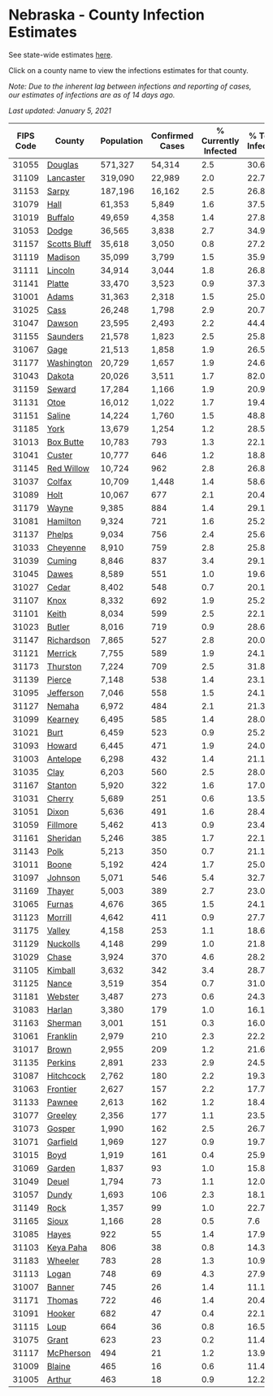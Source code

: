 # Nebraska - County Infection Estimates

See state-wide estimates [here](/infections/us-ne).

Click on a county name to view the infections estimates for that county.

*Note: Due to the inherent lag between infections and reporting of cases, our estimates of infections are as of 14 days ago.*

*Last updated: January 5, 2021*

|   FIPS Code |                       County |   Population |   Confirmed Cases |   % Currently Infected |   % Total Infected |
|-------------|------------------------------|--------------|-------------------|------------------------|--------------------|
|       31055 |           [Douglas](douglas) |      571,327 |            54,314 |                    2.5 |               30.6 |
|       31109 |       [Lancaster](lancaster) |      319,090 |            22,989 |                    2.0 |               22.7 |
|       31153 |               [Sarpy](sarpy) |      187,196 |            16,162 |                    2.5 |               26.8 |
|       31079 |                 [Hall](hall) |       61,353 |             5,849 |                    1.6 |               37.5 |
|       31019 |           [Buffalo](buffalo) |       49,659 |             4,358 |                    1.4 |               27.8 |
|       31053 |               [Dodge](dodge) |       36,565 |             3,838 |                    2.7 |               34.9 |
|       31157 | [Scotts Bluff](scotts-bluff) |       35,618 |             3,050 |                    0.8 |               27.2 |
|       31119 |           [Madison](madison) |       35,099 |             3,799 |                    1.5 |               35.9 |
|       31111 |           [Lincoln](lincoln) |       34,914 |             3,044 |                    1.8 |               26.8 |
|       31141 |             [Platte](platte) |       33,470 |             3,523 |                    0.9 |               37.3 |
|       31001 |               [Adams](adams) |       31,363 |             2,318 |                    1.5 |               25.0 |
|       31025 |                 [Cass](cass) |       26,248 |             1,798 |                    2.9 |               20.7 |
|       31047 |             [Dawson](dawson) |       23,595 |             2,493 |                    2.2 |               44.4 |
|       31155 |         [Saunders](saunders) |       21,578 |             1,823 |                    2.5 |               25.8 |
|       31067 |                 [Gage](gage) |       21,513 |             1,858 |                    1.9 |               26.5 |
|       31177 |     [Washington](washington) |       20,729 |             1,657 |                    1.9 |               24.6 |
|       31043 |             [Dakota](dakota) |       20,026 |             3,511 |                    1.7 |               82.0 |
|       31159 |             [Seward](seward) |       17,284 |             1,166 |                    1.9 |               20.9 |
|       31131 |                 [Otoe](otoe) |       16,012 |             1,022 |                    1.7 |               19.4 |
|       31151 |             [Saline](saline) |       14,224 |             1,760 |                    1.5 |               48.8 |
|       31185 |                 [York](york) |       13,679 |             1,254 |                    1.2 |               28.5 |
|       31013 |       [Box Butte](box-butte) |       10,783 |               793 |                    1.3 |               22.1 |
|       31041 |             [Custer](custer) |       10,777 |               646 |                    1.2 |               18.8 |
|       31145 |     [Red Willow](red-willow) |       10,724 |               962 |                    2.8 |               26.8 |
|       31037 |             [Colfax](colfax) |       10,709 |             1,448 |                    1.4 |               58.6 |
|       31089 |                 [Holt](holt) |       10,067 |               677 |                    2.1 |               20.4 |
|       31179 |               [Wayne](wayne) |        9,385 |               884 |                    1.4 |               29.1 |
|       31081 |         [Hamilton](hamilton) |        9,324 |               721 |                    1.6 |               25.2 |
|       31137 |             [Phelps](phelps) |        9,034 |               756 |                    2.4 |               25.6 |
|       31033 |         [Cheyenne](cheyenne) |        8,910 |               759 |                    2.8 |               25.8 |
|       31039 |             [Cuming](cuming) |        8,846 |               837 |                    3.4 |               29.1 |
|       31045 |               [Dawes](dawes) |        8,589 |               551 |                    1.0 |               19.6 |
|       31027 |               [Cedar](cedar) |        8,402 |               548 |                    0.7 |               20.1 |
|       31107 |                 [Knox](knox) |        8,332 |               692 |                    1.9 |               25.2 |
|       31101 |               [Keith](keith) |        8,034 |               599 |                    2.5 |               22.1 |
|       31023 |             [Butler](butler) |        8,016 |               719 |                    0.9 |               28.6 |
|       31147 |     [Richardson](richardson) |        7,865 |               527 |                    2.8 |               20.0 |
|       31121 |           [Merrick](merrick) |        7,755 |               589 |                    1.9 |               24.1 |
|       31173 |         [Thurston](thurston) |        7,224 |               709 |                    2.5 |               31.8 |
|       31139 |             [Pierce](pierce) |        7,148 |               538 |                    1.4 |               23.1 |
|       31095 |       [Jefferson](jefferson) |        7,046 |               558 |                    1.5 |               24.1 |
|       31127 |             [Nemaha](nemaha) |        6,972 |               484 |                    2.1 |               21.3 |
|       31099 |           [Kearney](kearney) |        6,495 |               585 |                    1.4 |               28.0 |
|       31021 |                 [Burt](burt) |        6,459 |               523 |                    0.9 |               25.2 |
|       31093 |             [Howard](howard) |        6,445 |               471 |                    1.9 |               24.0 |
|       31003 |         [Antelope](antelope) |        6,298 |               432 |                    1.4 |               21.1 |
|       31035 |                 [Clay](clay) |        6,203 |               560 |                    2.5 |               28.0 |
|       31167 |           [Stanton](stanton) |        5,920 |               322 |                    1.6 |               17.0 |
|       31031 |             [Cherry](cherry) |        5,689 |               251 |                    0.6 |               13.5 |
|       31051 |               [Dixon](dixon) |        5,636 |               491 |                    1.6 |               28.4 |
|       31059 |         [Fillmore](fillmore) |        5,462 |               413 |                    0.9 |               23.4 |
|       31161 |         [Sheridan](sheridan) |        5,246 |               385 |                    1.7 |               22.1 |
|       31143 |                 [Polk](polk) |        5,213 |               350 |                    0.7 |               21.1 |
|       31011 |               [Boone](boone) |        5,192 |               424 |                    1.7 |               25.0 |
|       31097 |           [Johnson](johnson) |        5,071 |               546 |                    5.4 |               32.7 |
|       31169 |             [Thayer](thayer) |        5,003 |               389 |                    2.7 |               23.0 |
|       31065 |             [Furnas](furnas) |        4,676 |               365 |                    1.5 |               24.1 |
|       31123 |           [Morrill](morrill) |        4,642 |               411 |                    0.9 |               27.7 |
|       31175 |             [Valley](valley) |        4,158 |               253 |                    1.1 |               18.6 |
|       31129 |         [Nuckolls](nuckolls) |        4,148 |               299 |                    1.0 |               21.8 |
|       31029 |               [Chase](chase) |        3,924 |               370 |                    4.6 |               28.2 |
|       31105 |           [Kimball](kimball) |        3,632 |               342 |                    3.4 |               28.7 |
|       31125 |               [Nance](nance) |        3,519 |               354 |                    0.7 |               31.0 |
|       31181 |           [Webster](webster) |        3,487 |               273 |                    0.6 |               24.3 |
|       31083 |             [Harlan](harlan) |        3,380 |               179 |                    1.0 |               16.1 |
|       31163 |           [Sherman](sherman) |        3,001 |               151 |                    0.3 |               16.0 |
|       31061 |         [Franklin](franklin) |        2,979 |               210 |                    2.3 |               22.2 |
|       31017 |               [Brown](brown) |        2,955 |               209 |                    1.2 |               21.6 |
|       31135 |           [Perkins](perkins) |        2,891 |               233 |                    2.9 |               24.5 |
|       31087 |       [Hitchcock](hitchcock) |        2,762 |               180 |                    2.2 |               19.3 |
|       31063 |         [Frontier](frontier) |        2,627 |               157 |                    2.2 |               17.7 |
|       31133 |             [Pawnee](pawnee) |        2,613 |               162 |                    1.2 |               18.4 |
|       31077 |           [Greeley](greeley) |        2,356 |               177 |                    1.1 |               23.5 |
|       31073 |             [Gosper](gosper) |        1,990 |               162 |                    2.5 |               26.7 |
|       31071 |         [Garfield](garfield) |        1,969 |               127 |                    0.9 |               19.7 |
|       31015 |                 [Boyd](boyd) |        1,919 |               161 |                    0.4 |               25.9 |
|       31069 |             [Garden](garden) |        1,837 |                93 |                    1.0 |               15.8 |
|       31049 |               [Deuel](deuel) |        1,794 |                73 |                    1.1 |               12.0 |
|       31057 |               [Dundy](dundy) |        1,693 |               106 |                    2.3 |               18.1 |
|       31149 |                 [Rock](rock) |        1,357 |                99 |                    1.0 |               22.7 |
|       31165 |               [Sioux](sioux) |        1,166 |                28 |                    0.5 |                7.6 |
|       31085 |               [Hayes](hayes) |          922 |                55 |                    1.4 |               17.9 |
|       31103 |       [Keya Paha](keya-paha) |          806 |                38 |                    0.8 |               14.3 |
|       31183 |           [Wheeler](wheeler) |          783 |                28 |                    1.3 |               10.9 |
|       31113 |               [Logan](logan) |          748 |                69 |                    4.3 |               27.9 |
|       31007 |             [Banner](banner) |          745 |                26 |                    1.4 |               11.1 |
|       31171 |             [Thomas](thomas) |          722 |                46 |                    1.4 |               20.4 |
|       31091 |             [Hooker](hooker) |          682 |                47 |                    0.4 |               22.1 |
|       31115 |                 [Loup](loup) |          664 |                36 |                    0.8 |               16.5 |
|       31075 |               [Grant](grant) |          623 |                23 |                    0.2 |               11.4 |
|       31117 |       [McPherson](mcpherson) |          494 |                21 |                    1.2 |               13.9 |
|       31009 |             [Blaine](blaine) |          465 |                16 |                    0.6 |               11.4 |
|       31005 |             [Arthur](arthur) |          463 |                18 |                    0.9 |               12.2 |